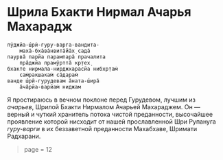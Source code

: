 # Шрила Бхакти Нирмал Ачарья Махарадж

    пӯджйа-ш́рӣ-гуру-варга-вандита-
        маха̄-бха̄ва̄нвита̄йа̄х̣ сада̄
    паурва̄ парйа парампара̄ прачалита
        пра̄джйа прамӯртта̄ кр̣тех̣
    бхакте нирмала-нирджхарасйа нибхр̣там̇
        сам̇ракшакам̇ са̄дарам̇
    ванде ш́рӣ-гурудевам а̄ната-ш́ира̄
        а̄ча̄рйа-варйам̇ ниджам

Я простираюсь в вечном поклоне перед Гурудевом, лучшим из *ачарьев*, Шрилой Бхакти Нирмалом Ачарьей Махараджем. Он — верный и чуткий хранитель потока чистой преданности, высочайшее проявление которой нисходит от нашей прославленной Шри Рупануга *гуру-варги* в их беззаветной преданности Махабхаве, Шримати Радхарани.


> page = 12